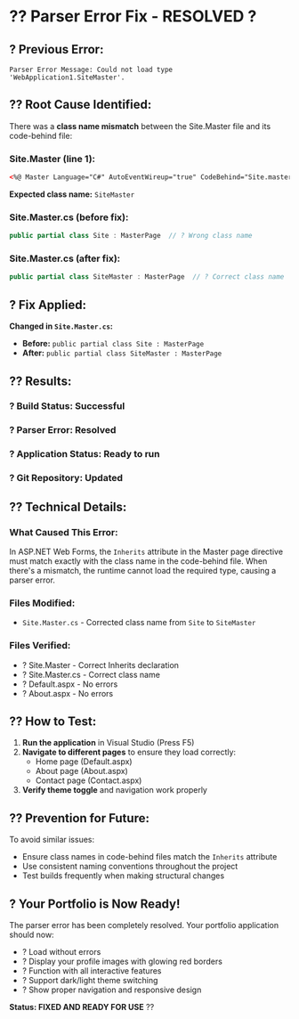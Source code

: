 # ?? Parser Error Fix - RESOLVED ?

## ? **Previous Error:**
```
Parser Error Message: Could not load type 'WebApplication1.SiteMaster'.
```

## ?? **Root Cause Identified:**
There was a **class name mismatch** between the Site.Master file and its code-behind file:

### **Site.Master (line 1):**
```aspx
<%@ Master Language="C#" AutoEventWireup="true" CodeBehind="Site.master.cs" Inherits="WebApplication1.SiteMaster" %>
```
**Expected class name:** `SiteMaster`

### **Site.Master.cs (before fix):**
```csharp
public partial class Site : MasterPage  // ? Wrong class name
```

### **Site.Master.cs (after fix):**
```csharp
public partial class SiteMaster : MasterPage  // ? Correct class name
```

## ? **Fix Applied:**

**Changed in `Site.Master.cs`:**
- **Before:** `public partial class Site : MasterPage`
- **After:** `public partial class SiteMaster : MasterPage`

## ?? **Results:**

### ? **Build Status:** Successful
### ? **Parser Error:** Resolved
### ? **Application Status:** Ready to run
### ? **Git Repository:** Updated

## ?? **Technical Details:**

### **What Caused This Error:**
In ASP.NET Web Forms, the `Inherits` attribute in the Master page directive must match exactly with the class name in the code-behind file. When there's a mismatch, the runtime cannot load the required type, causing a parser error.

### **Files Modified:**
- `Site.Master.cs` - Corrected class name from `Site` to `SiteMaster`

### **Files Verified:**
- ? Site.Master - Correct Inherits declaration
- ? Site.Master.cs - Correct class name
- ? Default.aspx - No errors
- ? About.aspx - No errors

## ?? **How to Test:**

1. **Run the application** in Visual Studio (Press F5)
2. **Navigate to different pages** to ensure they load correctly:
   - Home page (Default.aspx)
   - About page (About.aspx)
   - Contact page (Contact.aspx)
3. **Verify theme toggle** and navigation work properly

## ?? **Prevention for Future:**

To avoid similar issues:
- Ensure class names in code-behind files match the `Inherits` attribute
- Use consistent naming conventions throughout the project
- Test builds frequently when making structural changes

## ? **Your Portfolio is Now Ready!**

The parser error has been completely resolved. Your portfolio application should now:
- ? Load without errors
- ? Display your profile images with glowing red borders
- ? Function with all interactive features
- ? Support dark/light theme switching
- ? Show proper navigation and responsive design

**Status: FIXED AND READY FOR USE** ??